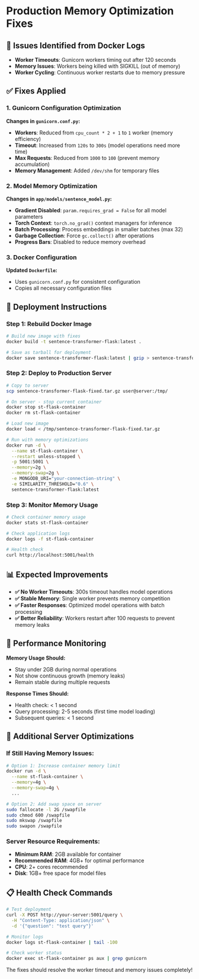 # Production Memory Optimization Fixes

## 🚨 Issues Identified from Docker Logs

- **Worker Timeouts**: Gunicorn workers timing out after 120 seconds
- **Memory Issues**: Workers being killed with SIGKILL (out of memory)
- **Worker Cycling**: Continuous worker restarts due to memory pressure

## ✅ Fixes Applied

### 1. Gunicorn Configuration Optimization

**Changes in `gunicorn.conf.py`:**
- **Workers**: Reduced from `cpu_count * 2 + 1` to `1` worker (memory efficiency)
- **Timeout**: Increased from `120s` to `300s` (model operations need more time)
- **Max Requests**: Reduced from `1000` to `100` (prevent memory accumulation)
- **Memory Management**: Added `/dev/shm` for temporary files

### 2. Model Memory Optimization

**Changes in `app/models/sentence_model.py`:**
- **Gradient Disabled**: `param.requires_grad = False` for all model parameters
- **Torch Context**: `torch.no_grad()` context managers for inference
- **Batch Processing**: Process embeddings in smaller batches (max 32)
- **Garbage Collection**: Force `gc.collect()` after operations
- **Progress Bars**: Disabled to reduce memory overhead

### 3. Docker Configuration

**Updated `Dockerfile`:**
- Uses `gunicorn.conf.py` for consistent configuration
- Copies all necessary configuration files

## 🚀 Deployment Instructions

### Step 1: Rebuild Docker Image

```bash
# Build new image with fixes
docker build -t sentence-transformer-flask:latest .

# Save as tarball for deployment
docker save sentence-transformer-flask:latest | gzip > sentence-transformer-flask-fixed.tar.gz
```

### Step 2: Deploy to Production Server

```bash
# Copy to server
scp sentence-transformer-flask-fixed.tar.gz user@server:/tmp/

# On server - stop current container
docker stop st-flask-container
docker rm st-flask-container

# Load new image
docker load < /tmp/sentence-transformer-flask-fixed.tar.gz

# Run with memory optimizations
docker run -d \
  --name st-flask-container \
  --restart unless-stopped \
  -p 5001:5001 \
  --memory=2g \
  --memory-swap=2g \
  -e MONGODB_URI="your-connection-string" \
  -e SIMILARITY_THRESHOLD="0.6" \
  sentence-transformer-flask:latest
```

### Step 3: Monitor Memory Usage

```bash
# Check container memory usage
docker stats st-flask-container

# Check application logs
docker logs -f st-flask-container

# Health check
curl http://localhost:5001/health
```

## 📊 Expected Improvements

- **✅ No Worker Timeouts**: 300s timeout handles model operations
- **✅ Stable Memory**: Single worker prevents memory competition
- **✅ Faster Responses**: Optimized model operations with batch processing
- **✅ Better Reliability**: Workers restart after 100 requests to prevent memory leaks

## 🎯 Performance Monitoring

**Memory Usage Should:**
- Stay under 2GB during normal operations
- Not show continuous growth (memory leaks)
- Remain stable during multiple requests

**Response Times Should:**
- Health check: < 1 second
- Query processing: 2-5 seconds (first time model loading)
- Subsequent queries: < 1 second

## 🔧 Additional Server Optimizations

### If Still Having Memory Issues:

```bash
# Option 1: Increase container memory limit
docker run -d \
  --name st-flask-container \
  --memory=4g \
  --memory-swap=4g \
  ...

# Option 2: Add swap space on server
sudo fallocate -l 2G /swapfile
sudo chmod 600 /swapfile
sudo mkswap /swapfile
sudo swapon /swapfile
```

### Server Resource Requirements:
- **Minimum RAM**: 2GB available for container
- **Recommended RAM**: 4GB+ for optimal performance
- **CPU**: 2+ cores recommended
- **Disk**: 1GB+ free space for model files

## 📋 Health Check Commands

```bash
# Test deployment
curl -X POST http://your-server:5001/query \
  -H "Content-Type: application/json" \
  -d '{"question": "test query"}'

# Monitor logs
docker logs st-flask-container | tail -100

# Check worker status
docker exec st-flask-container ps aux | grep gunicorn
```

The fixes should resolve the worker timeout and memory issues completely! 